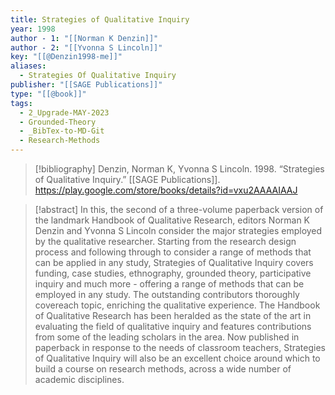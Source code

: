 ```yaml
---
title: Strategies of Qualitative Inquiry
year: 1998
author - 1: "[[Norman K Denzin]]"
author - 2: "[[Yvonna S Lincoln]]"
key: "[[@Denzin1998-me]]"
aliases:
  - Strategies Of Qualitative Inquiry
publisher: "[[SAGE Publications]]"
type: "[[@book]]"
tags:
  - 2_Upgrade-MAY-2023
  - Grounded-Theory
  - _BibTex-to-MD-Git
  - Research-Methods
---
```


> [!bibliography]
> Denzin, Norman K, Yvonna S Lincoln. 1998. “Strategies of Qualitative Inquiry.” [[SAGE Publications]]. https://play.google.com/store/books/details?id=vxu2AAAAIAAJ

> [!abstract]
> In this, the second of a three-volume paperback version of the landmark Handbook of Qualitative Research, editors Norman K Denzin and Yvonna S Lincoln consider the major strategies employed by the qualitative researcher. Starting from the research design process and following through to consider a range of methods that can be applied in any study, Strategies of Qualitative Inquiry covers funding, case studies, ethnography, grounded theory, participative inquiry and much more - offering a range of methods that can be employed in any study. The outstanding contributors thoroughly covereach topic, enriching the qualitative experience. The Handbook of Qualitative Research has been heralded as the state of the art in evaluating the field of qualitative inquiry and features contributions from some of the leading scholars in the area. Now published in paperback in response to the needs of classroom teachers, Strategies of Qualitative Inquiry will also be an excellent choice around which to build a course on research methods, across a wide number of academic disciplines.